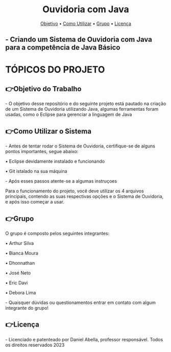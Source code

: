 <h1 align="center">Ouvidoria com Java</h1>
<p align="center">
 <a href="#objetivo-do-trabalho">Objetivo</a> •
 <a href="#como-utilizar-o-sistema">Como Utilizar</a> • 
 <a href="#grupo">Grupo</a> • 
 <a href="#licença">Licença</a>
</p>
<h2>- Criando um Sistema de Ouvidoria com Java para a competência de Java Básico</h2>
<h1>TÓPICOS DO PROJETO</h1>
<h2>👉Objetivo do Trabalho</h1>
<p>- O objetivo desse repositório e do seguinte projeto está pautado na criação de um Sistema de Ouvidoria utilizando Java, algumas ferramentas foram usadas, como o Eclipse para gerenciar a linguagem de Java</p>
<h2>👉Como Utilizar o Sistema</h1>
<p>- Antes de tentar rodar o Sistema de Ouvidoria, certifique-se de alguns pontos importantes, segue abaixo:</p>
<p>• Eclipse devidamente instalado e funcionando</p>
<p>• Git istalado na sua máquina</p>
<p>- Após esses passos atente-se a algumas instruçoes</p>
<p>Para o funcionamento do projeto, você deve utilizar os 4 arquivos principais, contendo as suas respectivas opções e o Sistema de Ouvidoria, e após isso começar a usar.</p>
<h2>👉Grupo</h1>
<p> O grupo é composto pelos seguintes integrantes:</p>
<p>• Arthur Silva</p>
<p>• Bianca Moura</p>
<p>• Dhonnathan</p>
<p>• José Neto</p>
<p>• Eric Davi</p>
<p>• Debora Lima</p>
<p>- Quaisquer dúvidas ou questionamentos entrar em contato com algum integrante do grupo!</p>
<h2>👉Licença</h1>
<p>- Licenciado e patenteado por Daniel Abella, professor responsável. Todos os direitos reservados 2023</p>

